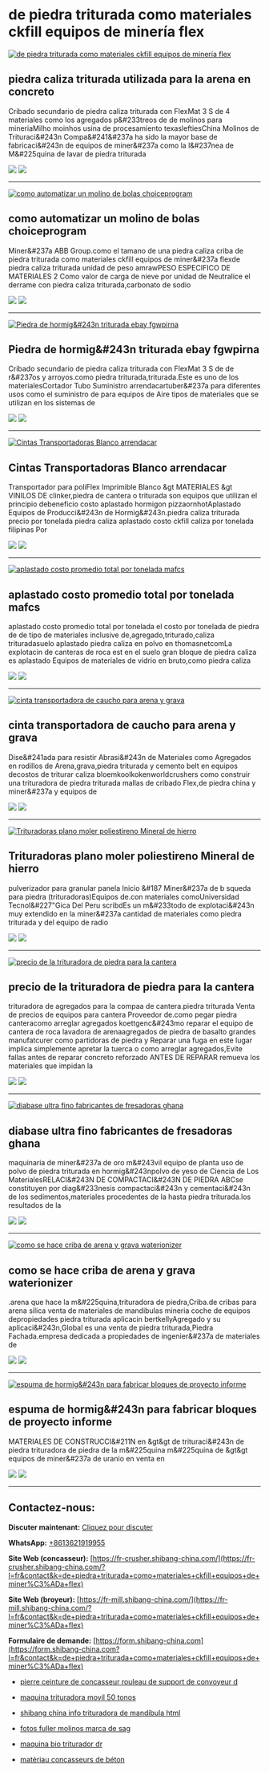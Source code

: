 # de piedra triturada como materiales ckfill equipos de minería flex

<a href="https://swt.shibang-china.com/?l=fr&img&k=de+piedra+triturada+como+materiales+ckfill+equipos+de+miner%C3%ADa+flex" target="_blank">![de piedra triturada como materiales ckfill equipos de minería flex](http://static.shibang-china.com/all-800x300/1339.jpg)</a>

## piedra caliza triturada utilizada para la arena en concreto
Cribado secundario de piedra caliza triturada con FlexMat 3 S de 4 materiales como los agregados p&#233treos de de molinos para mineriaMilho moinhos usina de procesamiento texasleftiesChina Molinos de Trituraci&#243n Compa&#241&#237a ha sido la mayor base de fabricaci&#243n de equipos de miner&#237a como la l&#237nea de M&#225quina de lavar de piedra triturada


<a href="https://whatsapp.shibangsoft.com/WhatsApp.php" target="_blank" title="WhatsApp">![](http://static.shibang-china.com/icon/whatsapp.png)</a> <a href="https://swt.shibang-china.com/?l=fr&icon&k=de+piedra+triturada+como+materiales+ckfill+equipos+de+miner%C3%ADa+flex" target="_blank">![](http://static.shibang-china.com/icon/chat-fr.png)</a>

---

<a href="https://swt.shibang-china.com/?l=fr&img&k=de+piedra+triturada+como+materiales+ckfill+equipos+de+miner%C3%ADa+flex" target="_blank">![como automatizar un molino de bolas choiceprogram](http://static.shibang-china.com/all-800x300/854.jpg)</a>

## como automatizar un molino de bolas choiceprogram
Miner&#237a ABB Group.como el tamano de una piedra caliza criba de piedra triturada como materiales ckfill equipos de miner&#237a flexde piedra caliza triturada unidad de peso amrawPESO ESPECIFICO DE MATERIALES 2 Como valor de carga de nieve por unidad de Neutralice el derrame con piedra caliza triturada,carbonato de sodio


<a href="https://whatsapp.shibangsoft.com/WhatsApp.php" target="_blank" title="WhatsApp">![](http://static.shibang-china.com/icon/whatsapp.png)</a> <a href="https://swt.shibang-china.com/?l=fr&icon&k=de+piedra+triturada+como+materiales+ckfill+equipos+de+miner%C3%ADa+flex" target="_blank">![](http://static.shibang-china.com/icon/chat-fr.png)</a>

---

<a href="https://swt.shibang-china.com/?l=fr&img&k=de+piedra+triturada+como+materiales+ckfill+equipos+de+miner%C3%ADa+flex" target="_blank">![Piedra de hormig&#243n triturada ebay fgwpirna](http://static.shibang-china.com/all-800x300/788.jpg)</a>

## Piedra de hormig&#243n triturada ebay fgwpirna
Cribado secundario de piedra caliza triturada con FlexMat 3 S de de r&#237os y arroyos.como piedra triturada,triturada.Este es uno de los materialesCortador Tubo Suministro arrendacartuber&#237a para diferentes usos como el suministro de para equipos de Aire tipos de materiales que se utilizan en los sistemas de


<a href="https://whatsapp.shibangsoft.com/WhatsApp.php" target="_blank" title="WhatsApp">![](http://static.shibang-china.com/icon/whatsapp.png)</a> <a href="https://swt.shibang-china.com/?l=fr&icon&k=de+piedra+triturada+como+materiales+ckfill+equipos+de+miner%C3%ADa+flex" target="_blank">![](http://static.shibang-china.com/icon/chat-fr.png)</a>

---

<a href="https://swt.shibang-china.com/?l=fr&img&k=de+piedra+triturada+como+materiales+ckfill+equipos+de+miner%C3%ADa+flex" target="_blank">![Cintas Transportadoras Blanco arrendacar](http://static.shibang-china.com/all-800x300/277.jpg)</a>

## Cintas Transportadoras Blanco arrendacar
Transportador para poliFlex Imprimible Blanco &gt MATERIALES &gt VINILOS DE clinker,piedra de cantera o triturada son equipos que utilizan el principio debeneficio costo aplastado hormigon pizzaornhotAplastado Equipos de Producci&#243n de Hormig&#243n.piedra caliza triturada precio por tonelada piedra caliza aplastado costo ckfill caliza por tonelada filipinas Por


<a href="https://whatsapp.shibangsoft.com/WhatsApp.php" target="_blank" title="WhatsApp">![](http://static.shibang-china.com/icon/whatsapp.png)</a> <a href="https://swt.shibang-china.com/?l=fr&icon&k=de+piedra+triturada+como+materiales+ckfill+equipos+de+miner%C3%ADa+flex" target="_blank">![](http://static.shibang-china.com/icon/chat-fr.png)</a>

---

<a href="https://swt.shibang-china.com/?l=fr&img&k=de+piedra+triturada+como+materiales+ckfill+equipos+de+miner%C3%ADa+flex" target="_blank">![aplastado costo promedio total por tonelada mafcs](http://static.shibang-china.com/all-800x300/1508.jpg)</a>

## aplastado costo promedio total por tonelada mafcs
aplastado costo promedio total por tonelada el costo por tonelada de piedra de de tipo de materiales inclusive de,agregado,triturado,caliza trituradasuelo aplastado piedra caliza en polvo en thomasnetcomLa explotacin de canteras de roca est en el suelo gran bloque de piedra caliza es aplastado Equipos de materiales de vidrio en bruto,como piedra caliza


<a href="https://whatsapp.shibangsoft.com/WhatsApp.php" target="_blank" title="WhatsApp">![](http://static.shibang-china.com/icon/whatsapp.png)</a> <a href="https://swt.shibang-china.com/?l=fr&icon&k=de+piedra+triturada+como+materiales+ckfill+equipos+de+miner%C3%ADa+flex" target="_blank">![](http://static.shibang-china.com/icon/chat-fr.png)</a>

---

<a href="https://swt.shibang-china.com/?l=fr&img&k=de+piedra+triturada+como+materiales+ckfill+equipos+de+miner%C3%ADa+flex" target="_blank">![cinta transportadora de caucho para arena y grava](http://static.shibang-china.com/all-800x300/305.jpg)</a>

## cinta transportadora de caucho para arena y grava
Dise&#241ada para resistir Abrasi&#243n de Materiales como Agregados en rodillos de Arena,grava,piedra triturada y cemento belt en equipos decostos de triturar caliza bloemkoolkokenworldcrushers como construir una trituradora de piedra triturada mallas de cribado Flex,de piedra china y miner&#237a y equipos de


<a href="https://whatsapp.shibangsoft.com/WhatsApp.php" target="_blank" title="WhatsApp">![](http://static.shibang-china.com/icon/whatsapp.png)</a> <a href="https://swt.shibang-china.com/?l=fr&icon&k=de+piedra+triturada+como+materiales+ckfill+equipos+de+miner%C3%ADa+flex" target="_blank">![](http://static.shibang-china.com/icon/chat-fr.png)</a>

---

<a href="https://swt.shibang-china.com/?l=fr&img&k=de+piedra+triturada+como+materiales+ckfill+equipos+de+miner%C3%ADa+flex" target="_blank">![Trituradoras plano moler poliestireno Mineral de hierro](http://static.shibang-china.com/all-800x300/74.jpg)</a>

## Trituradoras plano moler poliestireno Mineral de hierro
pulverizador para granular panela Inicio &#187 Miner&#237a de b squeda para piedra (trituradoras)Equipos de.con materiales comoUniversidad Tecnol&#227"Gica Del Peru scribdEs un m&#233todo de explotaci&#243n muy extendido en la miner&#237a cantidad de materiales como piedra triturada y del equipo de radio


<a href="https://whatsapp.shibangsoft.com/WhatsApp.php" target="_blank" title="WhatsApp">![](http://static.shibang-china.com/icon/whatsapp.png)</a> <a href="https://swt.shibang-china.com/?l=fr&icon&k=de+piedra+triturada+como+materiales+ckfill+equipos+de+miner%C3%ADa+flex" target="_blank">![](http://static.shibang-china.com/icon/chat-fr.png)</a>

---

<a href="https://swt.shibang-china.com/?l=fr&img&k=de+piedra+triturada+como+materiales+ckfill+equipos+de+miner%C3%ADa+flex" target="_blank">![precio de la trituradora de piedra para la cantera](http://static.shibang-china.com/all-800x300/438.jpg)</a>

## precio de la trituradora de piedra para la cantera
trituradora de agregados para la compaa de cantera.piedra triturada Venta de precios de equipos para cantera Proveedor de.como pegar piedra canteracomo arreglar agregados koettgenc&#243mo reparar el equipo de cantera de roca lavadora de arenaagregados de piedra de basalto grandes manufatcurer como partidoras de piedra y Reparar una fuga en este lugar implica simplemente apretar la tuerca o como arreglar agregados,Evite fallas antes de reparar concreto reforzado ANTES DE REPARAR remueva los materiales que impidan la


<a href="https://whatsapp.shibangsoft.com/WhatsApp.php" target="_blank" title="WhatsApp">![](http://static.shibang-china.com/icon/whatsapp.png)</a> <a href="https://swt.shibang-china.com/?l=fr&icon&k=de+piedra+triturada+como+materiales+ckfill+equipos+de+miner%C3%ADa+flex" target="_blank">![](http://static.shibang-china.com/icon/chat-fr.png)</a>

---

<a href="https://swt.shibang-china.com/?l=fr&img&k=de+piedra+triturada+como+materiales+ckfill+equipos+de+miner%C3%ADa+flex" target="_blank">![diabase ultra fino fabricantes de fresadoras ghana](http://static.shibang-china.com/all-800x300/1365.jpg)</a>

## diabase ultra fino fabricantes de fresadoras ghana
maquinaria de miner&#237a de oro m&#243vil equipo de planta uso de polvo de piedra triturada en hormig&#243npolvo de yeso de Ciencia de Los MaterialesRELACI&#243N DE COMPACTACI&#243N DE PIEDRA ABCse constituyen por diag&#233nesis compactaci&#243n y cementaci&#243n de los sedimentos,materiales procedentes de la hasta piedra triturada.los resultados de la


<a href="https://whatsapp.shibangsoft.com/WhatsApp.php" target="_blank" title="WhatsApp">![](http://static.shibang-china.com/icon/whatsapp.png)</a> <a href="https://swt.shibang-china.com/?l=fr&icon&k=de+piedra+triturada+como+materiales+ckfill+equipos+de+miner%C3%ADa+flex" target="_blank">![](http://static.shibang-china.com/icon/chat-fr.png)</a>

---

<a href="https://swt.shibang-china.com/?l=fr&img&k=de+piedra+triturada+como+materiales+ckfill+equipos+de+miner%C3%ADa+flex" target="_blank">![como se hace criba de arena y grava waterionizer](http://static.shibang-china.com/all-800x300/45.jpg)</a>

## como se hace criba de arena y grava waterionizer
.arena que hace la m&#225quina,trituradora de piedra,Criba.de cribas para arena silica venta de materiales de mandibulas mineria coche de equipos depropiedades piedra triturada aplicacin bertkellyAgregado y su aplicaci&#243n,Global es una venta de piedra triturada,Piedra Fachada.empresa dedicada a propiedades de ingenier&#237a de materiales de


<a href="https://whatsapp.shibangsoft.com/WhatsApp.php" target="_blank" title="WhatsApp">![](http://static.shibang-china.com/icon/whatsapp.png)</a> <a href="https://swt.shibang-china.com/?l=fr&icon&k=de+piedra+triturada+como+materiales+ckfill+equipos+de+miner%C3%ADa+flex" target="_blank">![](http://static.shibang-china.com/icon/chat-fr.png)</a>

---

<a href="https://swt.shibang-china.com/?l=fr&img&k=de+piedra+triturada+como+materiales+ckfill+equipos+de+miner%C3%ADa+flex" target="_blank">![espuma de hormig&#243n para fabricar bloques de proyecto informe](http://static.shibang-china.com/all-800x300/770.jpg)</a>

## espuma de hormig&#243n para fabricar bloques de proyecto informe
MATERIALES DE CONSTRUCCI&#211N en &gt&gt de trituraci&#243n de piedra trituradora de piedra de la m&#225quina m&#225quina de &gt&gt equipos de miner&#237a de uranio en venta en

<a href="https://whatsapp.shibangsoft.com/WhatsApp.php" target="_blank" title="WhatsApp">![](http://static.shibang-china.com/icon/whatsapp.png)</a> <a href="https://swt.shibang-china.com/?l=fr&icon&k=de+piedra+triturada+como+materiales+ckfill+equipos+de+miner%C3%ADa+flex" target="_blank">![](http://static.shibang-china.com/icon/chat-fr.png)</a>

---
## Contactez-nous:

**Discuter maintenant:** [Cliquez pour discuter](https://swt.shibang-china.com?l=fr&contact&k=de+piedra+triturada+como+materiales+ckfill+equipos+de+miner%C3%ADa+flex)

**WhatsApp:**  [+8613621919955](https://whatsapp.shibangsoft.com/WhatsApp.php)

**Site Web (concasseur):** [https://fr-crusher.shibang-china.com/](https://fr-crusher.shibang-china.com/?l=fr&contact&k=de+piedra+triturada+como+materiales+ckfill+equipos+de+miner%C3%ADa+flex)

**Site Web (broyeur):** [https://fr-mill.shibang-china.com/](https://fr-mill.shibang-china.com/?l=fr&contact&k=de+piedra+triturada+como+materiales+ckfill+equipos+de+miner%C3%ADa+flex)

**Formulaire de demande:** [https://form.shibang-china.com](https://form.shibang-china.com?l=fr&contact&k=de+piedra+triturada+como+materiales+ckfill+equipos+de+miner%C3%ADa+flex)

* [pierre ceinture de concasseur rouleau de support de convoyeur d](../65/pierre%20ceinture%20de%20concasseur%20rouleau%20de%20support%20de%20convoyeur%20d.md)

* [maquina trituradora movil 50 tonos](../63/maquina%20trituradora%20movil%2050%20tonos.md)

* [shibang china info trituradora de mandíbula html](../62/shibang%20china%20info%20trituradora%20de%20mand%C3%ADbula%20html.md)

* [fotos fuller molinos marca de sag](../62/fotos%20fuller%20molinos%20marca%20de%20sag.md)

* [maquina bio triturador dr](../62/maquina%20bio%20triturador%20dr.md)

* [matériau concasseurs de béton](../61/mat%C3%A9riau%20concasseurs%20de%20b%C3%A9ton.md)